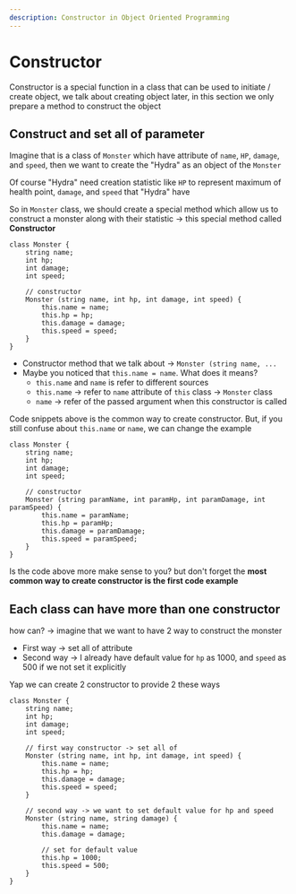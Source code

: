 ```yaml
---
description: Constructor in Object Oriented Programming
---
```


# Constructor

Constructor is a special function in a class that can be used to initiate / create object, we talk about creating object later, in this section we only prepare a method to construct the object

## Construct and set all of parameter

Imagine that is a class of `Monster` which have attribute of `name`, `HP`, `damage`, and `speed`, then we want to create the "Hydra" as an object of the `Monster`

Of course "Hydra" need creation statistic like `HP` to represent maximum of health point, `damage`, and `speed` that "Hydra" have

So in `Monster` class, we should create a special method which allow us to construct a monster along with their statistic -> this special method called **Constructor**

```
class Monster {
    string name;
    int hp;
    int damage;
    int speed;
    
    // constructor
    Monster (string name, int hp, int damage, int speed) {
        this.name = name;
        this.hp = hp;
        this.damage = damage;
        this.speed = speed;
    }
}
```

* Constructor method that we talk about -> `Monster (string name, ...`&#x20;
* Maybe you noticed that `this.name = name`. What does it means?
  * `this.name` and `name` is refer to different sources
  * `this.name` -> refer to `name` attribute of `this` class -> `Monster` class
  * `name` -> refer of the passed argument when this constructor is called

Code snippets above is the common way to create constructor. But, if you still confuse about `this.name` or `name`, we can change the example&#x20;

```
class Monster {
    string name;
    int hp;
    int damage;
    int speed;
    
    // constructor
    Monster (string paramName, int paramHp, int paramDamage, int paramSpeed) {
        this.name = paramName;
        this.hp = paramHp;
        this.damage = paramDamage;
        this.speed = paramSpeed;
    }
}
```

Is the code above more make sense to you? but don't forget the **most common way to create constructor is the first code example**

## Each class can have more than one constructor

how can? -> imagine that we want to have 2 way to construct the monster

* First way -> set all of attribute
* Second way -> I already have default value for `hp` as 1000, and `speed` as 500 if we not set it explicitly

Yap we can create 2 constructor to provide 2 these ways

```
class Monster {
    string name;
    int hp;
    int damage;
    int speed;
    
    // first way constructor -> set all of 
    Monster (string name, int hp, int damage, int speed) {
        this.name = name;
        this.hp = hp;
        this.damage = damage;
        this.speed = speed;
    }
    
    // second way -> we want to set default value for hp and speed
    Monster (string name, string damage) {
        this.name = name;
        this.damage = damage;
        
        // set for default value
        this.hp = 1000;
        this.speed = 500;
    }
}
```
